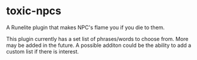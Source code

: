 # toxic-npcs
A Runelite plugin that makes NPC's flame you if you die to them.

This plugin currently has a set list of phrases/words to choose from. More may be added in the future. A possible additon could be the ability to add a custom list if there is interest.
